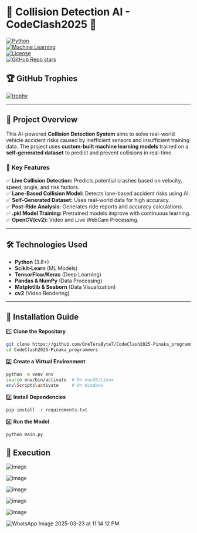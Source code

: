 # 🚗 **Collision Detection AI - CodeClash2025** 🚀  
[![Python](https://img.shields.io/badge/Python-3.8+-blue.svg)](https://www.python.org/)  
[![Machine Learning](https://img.shields.io/badge/Machine%20Learning-Sklearn%2C%20TensorFlow-green)](https://scikit-learn.org/)  
[![License](https://img.shields.io/github/license/OneTeraByte7/CodeClash2025-Pinaka_programmers)](LICENSE)  
[![GitHub Repo stars](https://img.shields.io/github/stars/OneTeraByte7/CodeClash2025-Pinaka_programmers?style=social)](https://github.com/OneTeraByte7/CodeClash2025-Pinaka_programmers/stargazers)  

## 🏆 **GitHub Trophies**  
[![trophy](https://github-profile-trophy.vercel.app/?username=OneTeraByte7&theme=onedark)](https://github.com/ryo-ma/github-profile-trophy)

---

## 📌 **Project Overview**  
This AI-powered **Collision Detection System** aims to solve real-world vehicle accident risks caused by inefficient sensors and insufficient training data. The project uses **custom-built machine learning models** trained on a **self-generated dataset** to predict and prevent collisions in real-time.  

### 🌟 **Key Features**  
✅ **Live Collision Detection:** Predicts potential crashes based on velocity, speed, angle, and risk factors.  
✅ **Lane-Based Collision Model:** Detects lane-based accident risks using AI.  
✅ **Self-Generated Dataset:** Uses real-world data for high accuracy.  
✅ **Post-Ride Analysis:** Generates ride reports and accuracy calculations.  
✅ **.pkl Model Training:** Pretrained models improve with continuous learning.  
✅ **OpenCV(cv2):** Video and Live WebCam Processing.

---

## 🛠️ **Technologies Used**  
- **Python** (3.8+)  
- **Scikit-Learn** (ML Models)  
- **TensorFlow/Keras** (Deep Learning)  
- **Pandas & NumPy** (Data Processing)  
- **Matplotlib & Seaborn** (Data Visualization)
- **cv2** (Video Rendering)

---

## 🚀 **Installation Guide**  

1️⃣ **Clone the Repository**  
```bash
git clone https://github.com/OneTeraByte7/CodeClash2025-Pinaka_programmers.git
cd CodeClash2025-Pinaka_programmers
```

2️⃣ **Create a Virtual Environment**
```bash
python -m venv env
source env/bin/activate  # On macOS/Linux
env\Scripts\activate     # On Windows
```

3️⃣ **Install Dependencies**
```bash
pip install -r requirements.txt
```

4️⃣ **Run the Model**
```bash
python main.py
```
## 👀 **Execution**

![image](https://github.com/user-attachments/assets/ddf22a99-7c6c-48f3-b165-b86c789c2e37)

![image](https://github.com/user-attachments/assets/fb1ee91f-1df5-4dc7-8941-9804352bad52)

![image](https://github.com/user-attachments/assets/cf40992a-c242-42dd-8fc9-e491c1498d52)

![image](https://github.com/user-attachments/assets/87aef9b7-a348-43a9-8f01-18d28205ad64)

![image](https://github.com/user-attachments/assets/e50733c7-0ade-4090-8907-da1669197ae2)

![WhatsApp Image 2025-03-23 at 11 14 12 PM](https://github.com/user-attachments/assets/63abec9d-ca75-4872-a7fa-edb24a39efb8)

